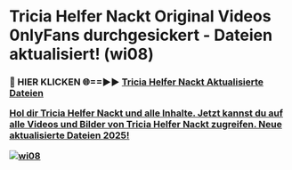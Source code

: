 # Tricia Helfer Nackt Original Videos 0nlyFans durchgesickert - Dateien aktualisiert! (wi08)

<h3>🔴 HIER KLICKEN 🌐==►► <a href="https://tinyurl.com/h6vf6nb8" rel="nofollow">Tricia Helfer Nackt Aktualisierte Dateien

Hol dir Tricia Helfer Nackt und alle Inhalte. Jetzt kannst du auf alle Videos und Bilder von Tricia Helfer Nackt zugreifen. Neue aktualisierte Dateien 2025!

[![wi08](https://i.imgur.com/sD4kR3V.gif)](https://tinyurl.com/h6vf6nb8)
